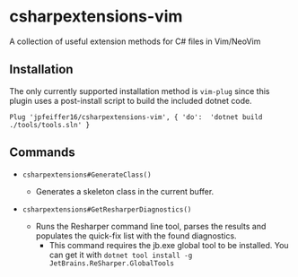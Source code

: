# csharpextensions-vim
A collection of useful extension methods for C# files in Vim/NeoVim

## Installation

The only currently supported installation method is `vim-plug` since this plugin uses a post-install script
to build the included dotnet code.

```vim
Plug 'jpfeiffer16/csharpextensions-vim', { 'do':  'dotnet build ./tools/tools.sln' }
```

## Commands

* `csharpextensions#GenerateClass()`
    - Generates a skeleton class in the current buffer.

* `csharpextensions#GetResharperDiagnostics()`
    - Runs the Resharper command line tool, parses the results and populates the quick-fix list with the found diagnostics.
       - This command requires the jb.exe global tool to be installed. You can get it with `dotnet tool install -g JetBrains.ReSharper.GlobalTools`
